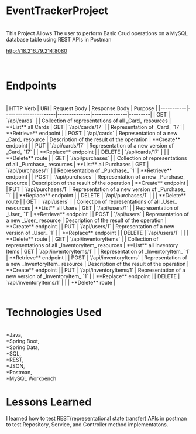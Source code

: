 # EventTrackerProject

<br>
This Project Allows The user to perform Basic Crud operations on a MySQL database table using REST APIs in Postman<br>

http://18.216.79.214:8080<br> 

<br>

# Endpoints

<br>
	| HTTP Verb | URI                  | Request Body | Response Body | Purpose |
|-----------|----------------------|--------------|---------------|---------|
| GET       | `/api/cards`      |              | Collection of representations of all _Card_ resources | **List** all Cards
| GET       | `/api/cards/17`   |              | Representation of _Card_ `17` | **Retrieve** endpoint |
| POST      | `/api/cards`      | Representation of a new _Card_ resource | Description of the result of the operation | **Create** endpoint |
| PUT       | `/api/cards/17`   | Representation of a new version of _Card_ `17` | | **Replace** endpoint |
| DELETE    | `/api/cards/17`   |              | | **Delete** route |
| GET       | `/api/purchases`  |              | Collection of representations of all _Purchase_ resources | **List** all Purchases
| GET       | `/api/purchases/1` |              | Representation of _Purchase_ `1` | **Retrieve** endpoint |
| POST      | `/api/purchases`   | Representation of a new _Purchase_ resource | Description of the result of the operation | **Create** endpoint |
| PUT       | `/api/purchases/1` | Representation of a new version of _Purchase_ `1` | | **Replace** endpoint |
| DELETE    | `/api/purchases/1` |              | | **Delete** route |
| GET       | `/api/users`     |              | Collection of representations of all _User_ resources | **List** all Users
| GET       | `/api/users/1`   |              | Representation of _User_ `1` | **Retrieve** endpoint |
| POST      | `/api/users`     | Representation of a new _User_ resource | Description of the result of the operation | **Create** endpoint |
| PUT       | `/api/users/1`   | Representation of a new version of _User_ `1` | | **Replace** endpoint |
| DELETE    | `/api/users/1`   |              | | **Delete** route |
| GET       | `/api/inventoryItems`     |              | Collection of representations of all _InventoryItem_ resources | **List** all Inventory Items
| GET       | `/api/inventoryItems/1`   |              | Representation of _InventoryItem_ `1` | **Retrieve** endpoint |
| POST      | `/api/inventoryItems`     | Representation of a new _InventoryItem_ resource | Description of the result of the operation | **Create** endpoint |
| PUT       | `/api/inventoryItems/1`   | Representation of a new version of _InventoryItem_ `1` | | **Replace** endpoint |
| DELETE    | `/api/inventoryItems/1`   |              | | **Delete** route |
<br>
<br>	

# Technologies Used

<br>
*Java,<br>
*Spring Boot,<br> 
*Spring Data,<br> 
*SQL,<br> 
*REST,<br> 
*JSON,<br> 
*Postman,<br> 
*MySQL Workbench<br>

# Lessons Learned

I learned how to test REST(representational state transfer) APIs in postman<br> to test Repository, Service, and Controller method implementatons.